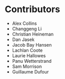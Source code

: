 Contributors
===

* Alex Collins
* Changgeng Li
* Christian Heineman
* Dan Jasek
* Jacob Bay Hansen
* Lachlan Coote
* Laurie Hallowes
* Panu Wetterstrand
* Sam Morrison
* Guillaume Dufour

